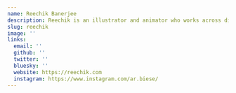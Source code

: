 ```yaml
---
name: Reechik Banerjee
description: Reechik is an illustrator and animator who works across digital and physical media.
slug: reechik
image: ''
links:
  email: ''
  github: ''
  twitter: ''
  bluesky: ''
  website: https://reechik.com
  instagram: https://www.instagram.com/ar.biese/
---
```


